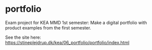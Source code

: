 # portfolio

Exam project for KEA MMD 1st semester: Make a digital portfolio with product examples from the first semester.

See the site here: https://stineplejdrup.dk/kea/06_portfolio/portfolio/index.html
